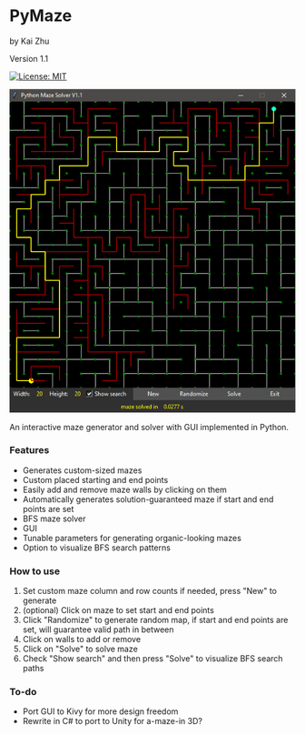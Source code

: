 # PyMaze #
by Kai Zhu

Version 1.1

[![License: MIT](https://img.shields.io/badge/License-MIT-yellow.svg)](LICENSE.md)

![picture](scr.png)

An interactive maze generator and solver with GUI implemented in Python.

### Features ###

* Generates custom-sized mazes
* Custom placed starting and end points
* Easily add and remove maze walls by clicking on them
* Automatically generates solution-guaranteed maze if start and end points are set
* BFS maze solver
* GUI
* Tunable parameters for generating organic-looking mazes
* Option to visualize BFS search patterns

### How to use ###
1. Set custom maze column and row counts if needed, press "New" to generate
2. (optional) Click on maze to set start and end points
3. Click "Randomize" to generate random map, if start and end points are set, will guarantee valid path in between
4. Click on walls to add or remove
5. Click on "Solve" to solve maze
6. Check "Show search" and then press "Solve" to visualize BFS search paths

### To-do ###
* Port GUI to Kivy for more design freedom
* Rewrite in C# to port to Unity for a-maze-in 3D?